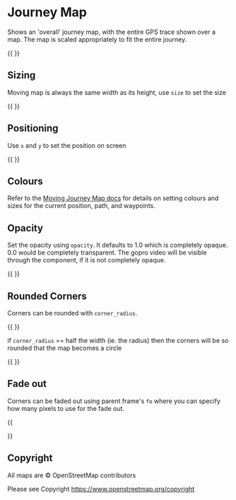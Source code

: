 <!-- Dimension(256,256) -->

# Journey Map

Shows an 'overall' journey map, with the entire GPS trace shown over a map. The map is scaled appropriately to fit the
entire journey.

{{ <component type="journey_map" size="256" /> }}


## Sizing

Moving map is always the same width as its height, use `size` to set the size

{{ <component type="journey_map" size="64" /> }}

## Positioning

Use `x` and `y` to set the position on screen

{{ <component type="journey_map" x="64" y="64" size="64" /> }}

## Colours

Refer to the [Moving Journey Map docs](06-moving-journey-map.md#colours) for details on setting colours and sizes for the current position, path, and waypoints.

## Opacity

Set the opacity using `opacity`. It defaults to 1.0 which is completely opaque. 0.0 would be completely transparent.
The gopro video will be visible through the component, if it is not completely opaque.

{{ <component type="journey_map" opacity="0.6" /> }}

## Rounded Corners

Corners can be rounded with `corner_radius`.

{{ <component type="journey_map" size="256" corner_radius="40" /> }}

if `corner_radius` == half the width (ie. the radius) then the corners will be so rounded that the map becomes a circle

{{ <component type="journey_map" size="256" corner_radius="128"/> }}

## Fade out

Corners can be faded out using parent frame's `fo` where you can specify how many pixels to use for the fade out.

{{
<frame width="200" height="200" bg="255,255,255">
    <frame width="200" height="200" cr="50" fo="40">
      <component type="journey_map" size="200"/>
    </frame>
</frame>

}}

## Copyright

All maps are © OpenStreetMap contributors

Please see Copyright https://www.openstreetmap.org/copyright



